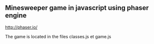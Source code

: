 Minesweeper game in javascript using phaser engine
----------------------

http://phaser.io/


The game is located in  the files classes.js et game.js
